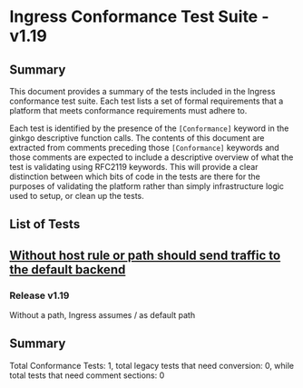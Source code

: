 # Ingress Conformance Test Suite -  v1.19

## **Summary**
This document provides a summary of the tests included in the Ingress conformance test suite.
Each test lists a set of formal requirements that a platform that meets conformance requirements must adhere to.

Each test is identified by the presence of the `[Conformance]` keyword in the ginkgo descriptive function calls.
The contents of this document are extracted from comments preceding those `[Conformance]` keywords
and those comments are expected to include a descriptive overview of what the test is validating using
RFC2119 keywords. This will provide a clear distinction between which bits of code in the tests are
there for the purposes of validating the platform rather than simply infrastructure logic used to setup, or
clean up the tests.

## **List of Tests**
## [Without host rule or path should send traffic to the default backend](https://github.com/aledbf/ingress-conformance/tree/master/test/e2e/common/basic.go#L33)

### Release v1.19
Without a path, Ingress assumes / as default path




## **Summary**

Total Conformance Tests: 1, total legacy tests that need conversion: 0, while total tests that need comment sections: 0

